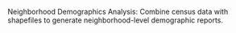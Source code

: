 Neighborhood Demographics Analysis: Combine census data with shapefiles to generate neighborhood-level demographic reports.
